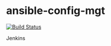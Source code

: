 # ansible-config-mgt
[![Build Status](http://54.160.139.54:8080/buildStatus/icon?job=Ansible)](http://54.160.139.54:8080/job/Ansible/)

Jenkins




